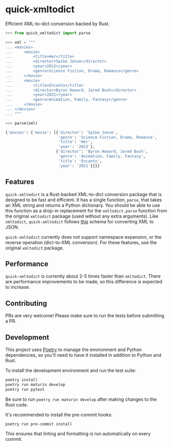 # quick-xmltodict

Efficient XML-to-dict conversion backed by Rust.

```python
>>> from quick_xmltodict import parse

>>> xml = """
... <movies>
...     <movie>
...         <title>Her</title>
...         <director>Spike Jonze</director>
...         <year>2013</year>
...         <genre>Science Fiction, Drama, Romance</genre>
...     </movie>
...     <movie>
...         <title>Encanto</title>
...         <director>Byron Howard, Jared Bush</director>
...         <year>2021</year>
...         <genre>Animation, Family, Fantasy</genre>
...     </movie>
... </movies>
... """

>>> parse(xml)

{'movies': {'movie': [{'director': 'Spike Jonze',
                       'genre': 'Science Fiction, Drama, Romance',
                       'title': 'Her',
                       'year': '2013'},
                      {'director': 'Byron Howard, Jared Bush',
                       'genre': 'Animation, Family, Fantasy',
                       'title': 'Encanto',
                       'year': '2021'}]}}
```

## Features

`quick-xmltodict` is a Rust-backed XML-to-dict conversion package that is designed to be fast and efficient.
It has a single function, `parse`, that takes an XML string and returns a Python dictionary.
You should be able to use this function as a drop-in replacement for the `xmltodict.parse` function from the original `xmltodict` package (used without any extra arguments).
Like `xmltodict`, `quick-xmltodict` follows [this](https://www.xml.com/pub/a/2006/05/31/converting-between-xml-and-json.html) schema for converting XML to JSON.

`quick-xmltodict` currently does not support namespace expansion, or the reverse operation (dict-to-XML conversion). For these features, use the original `xmltodict` package.

## Performance

`quick-xmltodict` is currently about 2-5 times faster than `xmltodict`.
There are performance improvements to be made, so this difference is expected to increase.

## Contributing

PRs are very welcome! Please make sure to run the tests before submitting a PR.

## Development

This project uses [Poetry](https://python-poetry.org/) to manage the environment and Python dependencies,
so you'll need to have it installed in addition to Python and Rust.

To install the development environment and run the test suite:
```bash
poetry install
poetry run maturin develop
poetry run pytest
```

Be sure to run `poetry run maturin develop` after making changes to the Rust code.

It's recommended to install the pre-commit hooks:
```bash
poetry run pre-commit install
```

This ensures that linting and formatting is run automatically on every commit.
